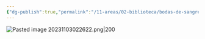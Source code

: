 ```yaml
---
{"dg-publish":true,"permalink":"/11-areas/02-biblioteca/bodas-de-sangre-la-casa-de-bernarda-alba/","noteIcon":""}
---
```


![Pasted image 20231103022622.png|200](/img/user/02%20Image/Pasted%20image%2020231103022622.png)